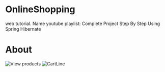 # OnlineShopping
web tutorial. Name youtube playlist: Complete Project Step By Step Using Spring Hibernate

# About

![View products](https://pbs.twimg.com/media/DU8aPCEX0AETly6.jpg:large)
![CartLine](https://pbs.twimg.com/media/DVcNy78X4AEJYBL.jpg:large)